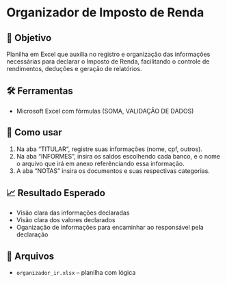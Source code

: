 # Organizador de Imposto de Renda

## 🎯 Objetivo
Planilha em Excel que auxilia no registro e organização das informações necessárias para declarar o Imposto de Renda, facilitando o controle de rendimentos, deduções e geração de relatórios.

## 🛠 Ferramentas
- Microsoft Excel com fórmulas (SOMA, VALIDAÇÃO DE DADOS)

## 🚀 Como usar
1. Na aba “TITULAR”, registre suas informações (nome, cpf, outros).
2. Na aba “INFORMES”, insira os saldos escolhendo cada banco, e o nome o arquivo que irá em anexo referênciando essa informação.
3. A aba “NOTAS” insira os documentos e suas respectivas categorias.

## 📈 Resultado Esperado
- Visão clara das informações declaradas
- Visão clara dos valores declarados
- Oganização de informações para encaminhar ao responsável pela declaração

## 📂 Arquivos
- `organizador_ir.xlsx` – planilha com lógica

